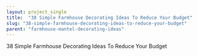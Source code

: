 ```yaml
---
layout: project_single
title:  "38 Simple Farmhouse Decorating Ideas To Reduce Your Budget"
slug: "38-simple-farmhouse-decorating-ideas-to-reduce-your-budget"
parent: "farmhouse-mantel-decorating-ideas"
---
```

38 Simple Farmhouse Decorating Ideas To Reduce Your Budget